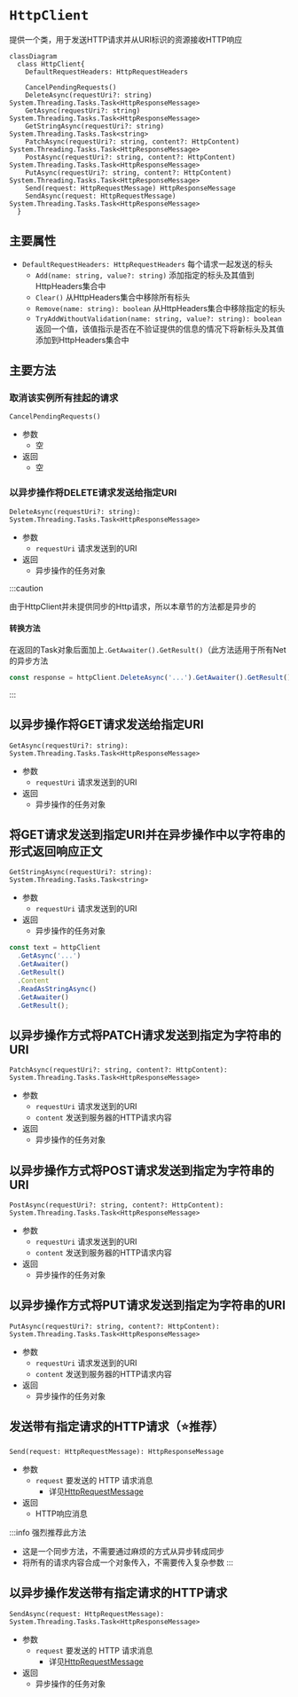 # `HttpClient`

提供一个类，用于发送HTTP请求并从URI标识的资源接收HTTP响应

```mermaid
classDiagram
  class HttpClient{
    DefaultRequestHeaders: HttpRequestHeaders

    CancelPendingRequests()
    DeleteAsync(requestUri?: string) System.Threading.Tasks.Task<HttpResponseMessage>
    GetAsync(requestUri?: string) System.Threading.Tasks.Task<HttpResponseMessage>
    GetStringAsync(requestUri?: string) System.Threading.Tasks.Task<string>
    PatchAsync(requestUri?: string, content?: HttpContent) System.Threading.Tasks.Task<HttpResponseMessage>
    PostAsync(requestUri?: string, content?: HttpContent) System.Threading.Tasks.Task<HttpResponseMessage>
    PutAsync(requestUri?: string, content?: HttpContent) System.Threading.Tasks.Task<HttpResponseMessage>
    Send(request: HttpRequestMessage) HttpResponseMessage
    SendAsync(request: HttpRequestMessage) System.Threading.Tasks.Task<HttpResponseMessage>
  }
```

## 主要属性

- `DefaultRequestHeaders: HttpRequestHeaders` 每个请求一起发送的标头
  - `Add(name: string, value?: string)` 添加指定的标头及其值到HttpHeaders集合中
  - `Clear()` 从HttpHeaders集合中移除所有标头
  - `Remove(name: string): boolean` 从HttpHeaders集合中移除指定的标头
  - `TryAddWithoutValidation(name: string, value?: string): boolean` 返回一个值，该值指示是否在不验证提供的信息的情况下将新标头及其值添加到HttpHeaders集合中

## 主要方法

### 取消该实例所有挂起的请求

`CancelPendingRequests()`

- 参数
  - 空
- 返回
  - 空

### 以异步操作将DELETE请求发送给指定URI

`DeleteAsync(requestUri?: string): System.Threading.Tasks.Task<HttpResponseMessage>`

- 参数
  - `requestUri` 请求发送到的URI
- 返回
  - 异步操作的任务对象

:::caution

由于HttpClient并未提供同步的Http请求，所以本章节的方法都是异步的

#### 转换方法

在返回的Task对象后面加上`.GetAwaiter().GetResult()`（此方法适用于所有Net的异步方法

```js
const response = httpClient.DeleteAsync('...').GetAwaiter().GetResult();
```

:::

## 以异步操作将GET请求发送给指定URI

`GetAsync(requestUri?: string): System.Threading.Tasks.Task<HttpResponseMessage>`

- 参数
  - `requestUri` 请求发送到的URI
- 返回
  - 异步操作的任务对象

## 将GET请求发送到指定URI并在异步操作中以字符串的形式返回响应正文

`GetStringAsync(requestUri?: string): System.Threading.Tasks.Task<string>`

- 参数
  - `requestUri` 请求发送到的URI
- 返回
  - 异步操作的任务对象

```js title='等价代码'
const text = httpClient
  .GetAsync('...')
  .GetAwaiter()
  .GetResult()
  .Content
  .ReadAsStringAsync()
  .GetAwaiter()
  .GetResult();
```

## 以异步操作方式将PATCH请求发送到指定为字符串的URI

`PatchAsync(requestUri?: string, content?: HttpContent): System.Threading.Tasks.Task<HttpResponseMessage>`

- 参数
  - `requestUri` 请求发送到的URI
  - `content` 发送到服务器的HTTP请求内容
- 返回
  - 异步操作的任务对象

## 以异步操作方式将POST请求发送到指定为字符串的URI

`PostAsync(requestUri?: string, content?: HttpContent): System.Threading.Tasks.Task<HttpResponseMessage>`

- 参数
  - `requestUri` 请求发送到的URI
  - `content` 发送到服务器的HTTP请求内容
- 返回
  - 异步操作的任务对象

## 以异步操作方式将PUT请求发送到指定为字符串的URI

`PutAsync(requestUri?: string, content?: HttpContent): System.Threading.Tasks.Task<HttpResponseMessage>`

- 参数
  - `requestUri` 请求发送到的URI
  - `content` 发送到服务器的HTTP请求内容
- 返回
  - 异步操作的任务对象

## 发送带有指定请求的HTTP请求（⭐推荐）

`Send(request: HttpRequestMessage): HttpResponseMessage`

- 参数
  - `request` 要发送的 HTTP 请求消息
    - 详见[HttpRequestMessage](System.Net.Http.HttpRequestMessage)
- 返回
  - HTTP响应消息

:::info
强烈推荐此方法

- 这是一个同步方法，不需要通过麻烦的方式从异步转成同步
- 将所有的请求内容合成一个对象传入，不需要传入复杂参数
:::

## 以异步操作发送带有指定请求的HTTP请求

`SendAsync(request: HttpRequestMessage): System.Threading.Tasks.Task<HttpResponseMessage>`

- 参数
  - `request` 要发送的 HTTP 请求消息
    - 详见[HttpRequestMessage](System.Net.Http.HttpRequestMessage)
- 返回
  - 异步操作的任务对象
